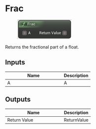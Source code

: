 # Frac

<div align="left" data-full-width="false">

<figure><img src="Frac.png" alt=""><figcaption></figcaption></figure>

</div>

Returns the fractional part of a float.

## Inputs

<table>
<thead><tr><th width="170">Name</th><th>Description</th></tr></thead>
<tbody>
<tr><td>A</td><td>A</td></tr>
</tbody>
</table>

## Outputs

<table>
<thead><tr><th width="170">Name</th><th>Description</th></tr></thead>
<tbody>
<tr><td>Return Value</td><td>ReturnValue</td></tr>
</tbody>
</table>
